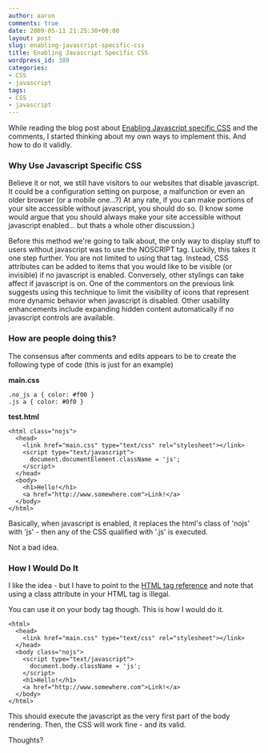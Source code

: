 ```yaml
---
author: aaron
comments: true
date: 2009-05-11 21:25:30+00:00
layout: post
slug: enabling-javascript-specific-css
title: Enabling Javascript Specific CSS
wordpress_id: 389
categories:
- CSS
- javascript
tags:
- CSS
- javascript
---
```


While reading the blog post about [Enabling Javascript specific CSS](http://greatwebguy.com/programming/dom/enable-javascript-specific-css-with-one-line-of-jquery/) and the comments, I started thinking about my own ways to implement this.  And how to do it validly.



### Why Use Javascript Specific CSS


Believe it or not, we still have visitors to our websites that disable javascript.  It could be a configuration setting on purpose, a malfunction or even an older browser (or a mobile one...?)  At any rate, if you can make portions of your site accessible without javascript, you should do so.  (I know some would argue that you should always make your site accessible without javascript enabled... but thats a whole other discussion.)

Before this method we're going to talk about, the only way to display stuff to users without javascript was to use the NOSCRIPT tag.  Luckily, this takes it one step further.  You are not limited to using that tag.  Instead, CSS attributes can be added to items that you would like to be visible (or invisible) if no javascript is enabled.  Conversely, other stylings can take affect if javascript is on.  One of the commentors on the previous link suggests using this technique to limit the visibility of icons that represent more dynamic behavior when javascript is disabled.  Other usability enhancements include expanding hidden content automatically if no javascript controls are available.



### How are people doing this?


The consensus after comments and edits appears to be to create the following type of code (this is just for an example)

**main.css**

    
    
    .no_js a { color: #f00 }
    .js a { color: #0f0 }
    



**test.html**

    
    
    <html class="nojs">
      <head>
        <link href="main.css" type="text/css" rel="stylesheet"></link>
        <script type="text/javascript">
          document.documentElement.className = 'js';
        </script>
      </head>
      <body>
        <h1>Hello!</h1>
        <a href="http://www.somewhere.com">Link!</a>
      </body>
    </html>
    



Basically, when javascript is enabled, it replaces the html's class of 'nojs' with 'js'  - then any of the CSS qualified with '.js' is executed.

Not a bad idea.



### How I Would Do It


I like the idea - but I have to point to the [HTML tag reference](http://www.w3.org/TR/html4/struct/global.html#h-7.3) and note that using a class attribute in your HTML tag is illegal.

You can use it on your body tag though.  This is how I would do it.


    
    
    <html>
      <head>
        <link href="main.css" type="text/css" rel="stylesheet"></link>
      </head>
      <body class="nojs">
        <script type="text/javascript">
          document.body.className = 'js';
        </script>
        <h1>Hello!</h1>
        <a href="http://www.somewhere.com">Link!</a>
      </body>
    </html>
    



This should execute the javascript as the very first part of the body rendering.  Then, the CSS will work fine - and its valid.

Thoughts?
